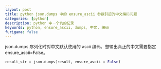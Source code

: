 ```yaml
---
layout: post
title: python json.dumps 中的 ensure_ascii 参数引起的中文编码问题
categories: [python]
description: python 中一个坑的记录
keywords: python, ensure_ascii, dumps, 中文, 编码
furigana: false
---
```

json.dumps 序列化时对中文默认使用的 ascii 编码，想输出真正的中文需要指定 ensure_ascii=False。

``` python
result_str = json.dumps(result, ensure_ascii = False)
```

